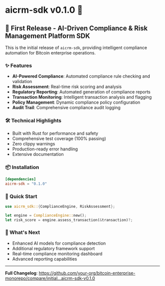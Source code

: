 # aicrm-sdk v0.1.0 🤖

## 🎉 First Release - AI-Driven Compliance & Risk Management Platform SDK

This is the initial release of `aicrm-sdk`, providing intelligent compliance automation for Bitcoin enterprise operations.

### ✨ Features

- **AI-Powered Compliance**: Automated compliance rule checking and validation
- **Risk Assessment**: Real-time risk scoring and analysis  
- **Regulatory Reporting**: Automated generation of compliance reports
- **Transaction Monitoring**: Intelligent transaction analysis and flagging
- **Policy Management**: Dynamic compliance policy configuration
- **Audit Trail**: Comprehensive compliance audit logging

### 🛠️ Technical Highlights

- Built with Rust for performance and safety
- Comprehensive test coverage (100% passing)
- Zero clippy warnings
- Production-ready error handling
- Extensive documentation

### 📦 Installation

```toml
[dependencies]
aicrm-sdk = "0.1.0"
```

### 🚀 Quick Start

```rust
use aicrm_sdk::{ComplianceEngine, RiskAssessment};

let engine = ComplianceEngine::new();
let risk_score = engine.assess_transaction(&transaction)?;
```

### 🔧 What's Next

- Enhanced AI models for compliance detection
- Additional regulatory framework support
- Real-time compliance monitoring dashboard
- Advanced reporting capabilities

---

**Full Changelog**: https://github.com/your-org/bitcoin-enterprise-monorepo/compare/initial...aicrm-sdk-v0.1.0
